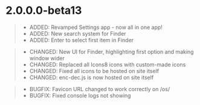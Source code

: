 # 2.0.0.0-beta13

> - ADDED: Revamped Settings app - now all in one app!
> - ADDED: New search system for Finder 
> - ADDED: Enter to select first item in Finder

> - CHANGED: New UI for Finder, highlighting first option and making window wider
> - CHANGED: Replaced all Icons8 icons with custom-made icons
> - CHANGED: Fixed all icons to be hosted on site itself
> - CHANGED: enc-dec.js is now hosted on site itself

> - BUGFIX: Favicon URL changed to work correctly on /os/
> - BUGFIX: Fixed console logs not showing